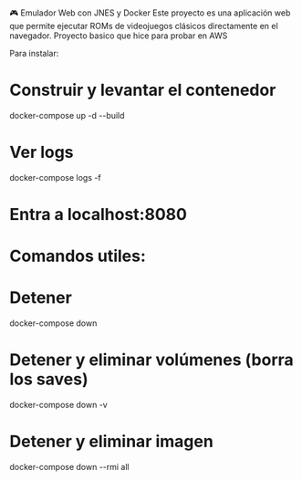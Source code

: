 🎮 Emulador Web con JNES y Docker
Este proyecto es una aplicación web que permite ejecutar ROMs de videojuegos clásicos directamente en el navegador.
Proyecto basico que hice para probar en AWS

Para instalar:

# Construir y levantar el contenedor
docker-compose up -d --build

# Ver logs
docker-compose logs -f

# Entra a localhost:8080

# Comandos utiles:
# Detener
docker-compose down

# Detener y eliminar volúmenes (borra los saves)
docker-compose down -v

# Detener y eliminar imagen 
docker-compose down --rmi all 
